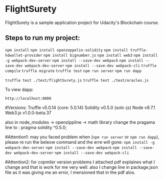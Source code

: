 # FlightSurety

FlightSurety is a sample application project for Udacity's Blockchain course.
  
## Steps to run my project: 
`npm install`
`npm install openzeppelin-solidity`
`npm install truffle-hdwallet-provider`
`npm install bignumber.js`
`npm install web3`
`npm install -g webpack-dev-server`
`npm install --save-dev webpack`
`npm install --save-dev webpack-dev-server`
`npm install --save-dev webpack-cli`
`truffle compile`
`truffle migrate`
`truffle test`
`npm run server`
`npm run dapp`

`truffle test ./test/flightSurety.js`
`truffle test ./test/oracles.js`

To view dapp:

`http://localhost:8000`

#Versions: 
Truffle v5.0.14 (core: 5.0.14)
Solidity v0.5.0 (solc-js)
Node v9.7.1
Web3.js v1.0.0-beta.37

also in node_modules -> openzippline -> math library
change the pragama line to :  pragma solidity ^0.5.0;

#Attention1: 
may you faced problem when (`npm run server` or `npm run dapp`), 
please re run the beleow command and the erre will gone: 
`npm install -g webpack-dev-server`
`npm install --save-dev webpack`
`npm install --save-dev webpack-dev-server`
`npm install --save-dev webpack-cli`

#Attention2:
for copmiler version problems I attached pdf explaines what I change and that is work for me very well.
also I change line in package.json file as it was giving me an error, I mensioned that in the pdf alos.


